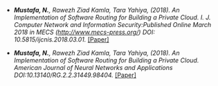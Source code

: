 
- *<strong><strong>Mustafa, N.</strong></strong>, Rawezh Ziad Kamla, Tara Yahiya, (2018). An Implementation of Software Routing for Building a Private Cloud. I. J. Computer Network and Information Security:Published Online March 2018 in MECS (http://www.mecs-press.org/) DOI: 10.5815/ijcnis.2018.03.01.* [[Paper]](https://www.researchgate.net/publication/323918941_An_Implementation_of_Software_Routing_for_Building_a_Private_Cloud)

- *<strong><strong>Mustafa, N.</strong></strong>, Rawezh Ziad Kamla, Tara Yahiya, (2018). An Implementation of Software Routing for Building a Private Cloud. American Journal of Neural Networks and Applications DOI:10.13140/RG.2.2.31449.98404.* [[Paper]](https://www.researchgate.net/publication/327164649_American_Journal_of_Neural_Networks_and_Applications)

